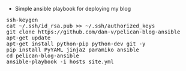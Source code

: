 * Simple ansible playbook for deploying my blog

<pre>
ssh-keygen
cat ~/.ssh/id_rsa.pub >> ~/.ssh/authorized_keys
git clone https://github.com/dan-v/pelican-blog-ansible
apt-get update
apt-get install python-pip python-dev git -y
pip install PyYAML jinja2 paramiko ansible
cd pelican-blog-ansible
ansible-playbook -i hosts site.yml
</pre>
